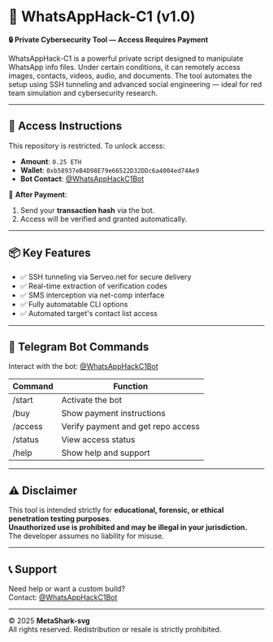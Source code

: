 # 🚀 WhatsAppHack-C1 (v1.0)

**🔒 Private Cybersecurity Tool — Access Requires Payment**

WhatsAppHack-C1 is a powerful private script designed to manipulate WhatsApp info files. Under certain conditions, it can remotely access images, contacts, videos, audio, and documents. The tool automates the setup using SSH tunneling and advanced social engineering — ideal for red team simulation and cybersecurity research.

---

## 💸 Access Instructions

This repository is restricted. To unlock access:

- **Amount**: `0.25 ETH`  
- **Wallet**: `0xb58937eB4D98E79e66522D32DDc6a4004ed74Ae9`  
- **Bot Contact**: [@WhatsAppHackC1Bot](https://t.me/WhatsAppHackC1Bot)

🧾 **After Payment**:
1. Send your **transaction hash** via the bot.  
2. Access will be verified and granted automatically.

---

## 📦 Key Features

- ✅ SSH tunneling via Serveo.net for secure delivery
- ✅ Real-time extraction of verification codes
- ✅ SMS interception via net-comp interface
- ✅ Fully automatable CLI options
- ✅ Automated target's contact list access

---

## 🤖 Telegram Bot Commands

Interact with the bot: [@WhatsAppHackC1Bot](https://t.me/WhatsAppHackC1Bot)

| Command   | Function                            |
|-----------|-------------------------------------|
| /start    | Activate the bot                    |
| /buy      | Show payment instructions           |
| /access   | Verify payment and get repo access  |
| /status   | View access status                  |
| /help     | Show help and support               |

---

## ⚠️ Disclaimer

This tool is intended strictly for **educational, forensic, or ethical penetration testing purposes**.  
**Unauthorized use is prohibited and may be illegal in your jurisdiction.**  
The developer assumes no liability for misuse.

---

## 📞 Support

Need help or want a custom build?  
Contact: [@WhatsAppHackC1Bot](https://t.me/WhatsAppHackC1Bot)

---

© 2025 **MetaShark-svg**  
All rights reserved. Redistribution or resale is strictly prohibited.
